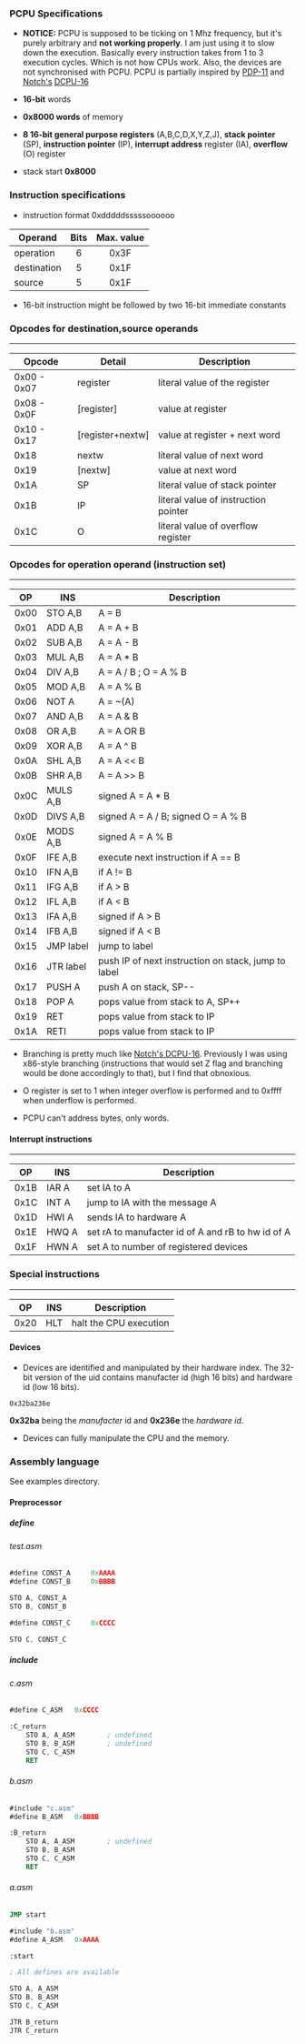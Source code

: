 ### PCPU Specifications

* **NOTICE:** PCPU is supposed to be ticking on 1 Mhz frequency, but it's purely
arbitrary and **not working properly**. I am just using it to slow down the execution.
Basically every instruction takes from 1 to 3 execution cycles. Which is not how CPUs work.
Also, the devices are not synchronised with PCPU. PCPU is partially inspired by [PDP-11](http://en.wikipedia.org/wiki/PDP-11) and [Notch's](http://twitter.com/notch) [DCPU-16](http://dcpu.com/dcpu-16/)

* **16-bit** words 
* **0x8000 words** of memory
* **8 16-bit general purpose registers** (A,B,C,D,X,Y,Z,J), **stack pointer** (SP), **instruction pointer** (IP), **interrupt address** register (IA), **overflow** (O) register
* stack start **0x8000**

### Instruction specifications
* instruction format 0xdddddsssssoooooo

| Operand   	     | Bits   | Max. value |
| ------------------ | :----: | :--------: |
| operation	     | 6      | 0x3F       |
| destination	     | 5      | 0x1F       |
| source	     | 5      | 0x1F       |

* 16-bit instruction might be followed by two 16-bit immediate constants

### Opcodes for destination,source operands
-----------------------------------------------------------------------------
| Opcode 	| Detail	   | Description	                    |
| ------------- | ---------------- | -------------------------------------- |
| 0x00 - 0x07	| register 	   | literal value of the register          |
| 0x08 - 0x0F	| [register]	   | value at register 			    |
| 0x10 - 0x17	| [register+nextw] | value at register + next word          |
| 0x18		| nextw		   | literal value of next word             | 
| 0x19		| [nextw]          | value at next word                     |
| 0x1A		| SP               | literal value of stack pointer         |
| 0x1B		| IP               | literal value of instruction pointer   |
| 0x1C		| O 		   | literal value of overflow register     |

### Opcodes for operation operand (instruction set)
--------------------------------------------------------------------------------------
| OP     | INS              | Description                              		     |
| :----: | ---------------- | ------------------------------------------------------ |
| 0x00   | STO A,B          | A = B                               		     |
| 0x01   | ADD A,B          | A = A + B            		     		     |
| 0x02   | SUB A,B          | A = A - B             		     		     |
| 0x03   | MUL A,B          | A = A * B              		     		     |
| 0x04   | DIV A,B          | A = A / B ; O = A % B                   		     |
| 0x05   | MOD A,B          | A = A % B                   	  		     |
| 0x06   | NOT A            | A = ~(A)                            		     |
| 0x07   | AND A,B          | A = A & B                             		     |
| 0x08   | OR A,B           | A = A OR B                          		     |
| 0x09   | XOR A,B          | A = A ^ B                             		     |
| 0x0A   | SHL A,B          | A = A << B                          		     |
| 0x0B   | SHR A,B          | A = A >> B                          		     |
| 0x0C   | MULS A,B         | signed A = A * B 					     |
| 0x0D   | DIVS A,B         | signed A = A / B; signed O = A % B		     |
| 0x0E   | MODS A,B         | signed A = A % B                                       |
| 0x0F   | IFE A,B          | execute next instruction if A == B    		     |
| 0x10   | IFN A,B          | if A != B            		  		     |
| 0x11   | IFG A,B          | if A > B            		  		     |
| 0x12   | IFL A,B          | if A < B           		   	  	     |
| 0x13   | IFA A,B          | signed if A > B                                        |
| 0x14   | IFB A,B          | signed if A < B                                        |
| 0x15   | JMP label        | jump to label            		  		     |
| 0x16   | JTR label        | push IP of next instruction on stack, jump to label    |
| 0x17   | PUSH A           | push A on stack, SP--	  		     	     |
| 0x18   | POP A            | pops value from stack to A, SP++         		     |
| 0x19   | RET              | pops value from stack to IP                 	     |
| 0x1A   | RETI             | pops value from stack to IP              		     |

* Branching is pretty much like [Notch's DCPU-16](http://dcpu.com/dcpu-16/). Previously I was using
x86-style branching (instructions that would set Z flag and branching would be done accordingly to that), but I find that obnoxious.

* O register is set to 1 when integer overflow is performed and to 0xffff when underflow is performed.

* PCPU can't address bytes, only words. 

#### Interrupt instructions
--------------------------------------------------------------------------------------
| OP     | INS              | Description                                            |
| :----: | ---------------- | ------------------------------------------------------ |
| 0x1B   | IAR A            | set IA to A                                            |
| 0x1C   | INT A            | jump to IA with the message A   			     |
| 0x1D   | HWI A            | sends IA to hardware A                                 |
| 0x1E   | HWQ A            | set rA to manufacter id of A and rB to hw id of A      |
| 0x1F   | HWN A            | set A to number of registered devices                  |

### Special instructions
--------------------------------------------------------------------------------------
| OP     | INS              | Description                                            |
| :----: | ---------------- | ------------------------------------------------------ |
| 0x20   | HLT              | halt the CPU execution                                 |

#### Devices

* Devices are identified and manipulated by their hardware index. 
The 32-bit version of the uid contains manufacter id (high 16 bits) and hardware
id (low 16 bits).

``0x32ba236e``

**0x32ba** being the *manufacter* id and **0x236e** the *hardware id*.

* Devices can fully manipulate the CPU and the memory.

### Assembly language

See examples directory.

#### Preprocessor

##### define

###### test.asm

```nasm
#define CONST_A		0xAAAA
#define CONST_B		0xBBBB

STO A, CONST_A
STO B, CONST_B

#define CONST_C		0xCCCC

STO C, CONST_C
```

##### include 

###### c.asm
```nasm
#define C_ASM	0xCCCC

:C_return
	STO A, A_ASM		; undefined		
	STO B, B_ASM		; undefined
	STO C, C_ASM
	RET
```

###### b.asm
```nasm
#include "c.asm"
#define B_ASM	0xBBBB

:B_return
	STO A, A_ASM		; undefined
	STO B, B_ASM
	STO C, C_ASM
	RET
```

###### a.asm
```nasm
JMP start

#include "b.asm"
#define A_ASM	0xAAAA

:start

; All defines are available

STO A, A_ASM
STO B, B_ASM
STO C, C_ASM

JTR B_return
JTR C_return
```